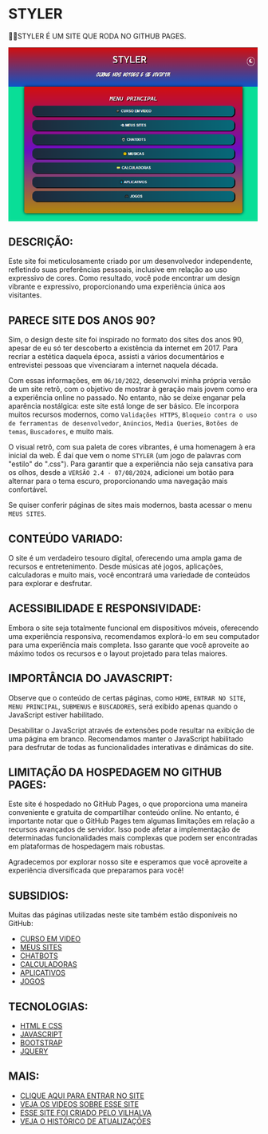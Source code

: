 # STYLER
👨‍⚖️STYLER É UM SITE QUE RODA NO GITHUB PAGES.

<img src="FOTO.png" align="center" width="500"> <br>

## DESCRIÇÃO:
Este site foi meticulosamente criado por um desenvolvedor independente, refletindo suas preferências pessoais, inclusive em relação ao uso expressivo de cores. Como resultado, você pode encontrar um design vibrante e expressivo, proporcionando uma experiência única aos visitantes.

## PARECE SITE DOS ANOS 90?
Sim, o design deste site foi inspirado no formato dos sites dos anos 90, apesar de eu só ter descoberto a existência da internet em 2017. Para recriar a estética daquela época, assisti a vários documentários e entrevistei pessoas que vivenciaram a internet naquela década.

Com essas informações, em `06/10/2022`, desenvolvi minha própria versão de um site retrô, com o objetivo de mostrar à geração mais jovem como era a experiência online no passado. No entanto, não se deixe enganar pela aparência nostálgica: este site está longe de ser básico. Ele incorpora muitos recursos modernos, como `Validações HTTPS`, `Bloqueio contra o uso de ferramentas de desenvolvedor`, `Anúncios`, `Media Queries`, `Botões de temas`, `Buscadores`, e muito mais.

O visual retrô, com sua paleta de cores vibrantes, é uma homenagem à era inicial da web. É daí que vem o nome `STYLER` (um jogo de palavras com "estilo" do ".css"). Para garantir que a experiência não seja cansativa para os olhos, desde a `VERSÃO 2.4 - 07/08/2024`, adicionei um botão para alternar para o tema escuro, proporcionando uma navegação mais confortável.

Se quiser conferir páginas de sites mais modernos, basta acessar o menu `MEUS SITES`.  

## CONTEÚDO VARIADO:
O site é um verdadeiro tesouro digital, oferecendo uma ampla gama de recursos e entretenimento. Desde músicas até jogos, aplicações, calculadoras e muito mais, você encontrará uma variedade de conteúdos para explorar e desfrutar.

## ACESSIBILIDADE E RESPONSIVIDADE:
Embora o site seja totalmente funcional em dispositivos móveis, oferecendo uma experiência responsiva, recomendamos explorá-lo em seu computador para uma experiência mais completa. Isso garante que você aproveite ao máximo todos os recursos e o layout projetado para telas maiores.

## IMPORTÂNCIA DO JAVASCRIPT:
Observe que o conteúdo de certas páginas, como `HOME`, `ENTRAR NO SITE`, `MENU PRINCIPAL`, `SUBMENUS` e `BUSCADORES`, será exibido apenas quando o JavaScript estiver habilitado.

Desabilitar o JavaScript através de extensões pode resultar na exibição de uma página em branco. Recomendamos manter o JavaScript habilitado para desfrutar de todas as funcionalidades interativas e dinâmicas do site.

## LIMITAÇÃO DA HOSPEDAGEM NO GITHUB PAGES:
Este site é hospedado no GitHub Pages, o que proporciona uma maneira conveniente e gratuita de compartilhar conteúdo online. No entanto, é importante notar que o GitHub Pages tem algumas limitações em relação a recursos avançados de servidor. Isso pode afetar a implementação de determinadas funcionalidades mais complexas que podem ser encontradas em plataformas de hospedagem mais robustas.

Agradecemos por explorar nosso site e esperamos que você aproveite a experiência diversificada que preparamos para você!

## SUBSIDIOS:
Muitas das páginas utilizadas neste site também estão disponíveis no GitHub:
- [CURSO EM VIDEO](https://github.com/VILHALVA?tab=repositories&q=+topic:CURSO-EM-VIDEO+topic:HTML)
- [MEUS SITES](https://github.com/VILHALVA?tab=repositories&q=topic:SITE+topic:INTERFACE)
- [CHATBOTS](https://github.com/VILHALVA?tab=repositories&q=topic:BOT+topic:WEBBOT)
- [CALCULADORAS](https://github.com/VILHALVA?tab=repositories&q=+topic:MATEMATICA+topic:HTML)
- [APLICATIVOS](https://github.com/VILHALVA?tab=repositories&q=+topic:APLICATION+topic:HTML)
- [JOGOS](https://github.com/VILHALVA?tab=repositories&q=topic:JOGO+topic:HTML)

## TECNOLOGIAS:
* [HTML E CSS](https://github.com/VILHALVA/CURSO-DE-HTML-E-CSS)
* [JAVASCRIPT](https://github.com/VILHALVA/CURSO-DE-JAVASCRIPT)
* [BOOTSTRAP](https://github.com/VILHALVA/CURSO-DE-BOOTSTRAP)
* [JQUERY](https://github.com/VILHALVA/CURSO-DE-JQUERY)

## MAIS:
- [CLIQUE AQUI PARA ENTRAR NO SITE](https://vilhalva.github.io/STYLER/index.html)
- [VEJA OS VIDEOS SOBRE ESSE SITE](https://www.youtube.com/@vilhalva100/search?query=STYLER)
- [ESSE SITE FOI CRIADO PELO VILHALVA](https://github.com/VILHALVA)
- [VEJA O HISTÓRICO DE ATUALIZAÇÕES](./UPDATES.md)
